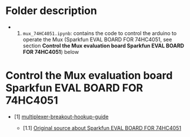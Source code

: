 # Folder description

- 1. `mux_74HC4051.ipynb`: contains the code to control the arduino to operate the Mux (Sparkfun EVAL BOARD FOR 74HC4051, see section **Control the Mux evaluation board Sparkfun EVAL BOARD FOR 74HC4051**) below

# Control the Mux evaluation board Sparkfun EVAL BOARD FOR 74HC4051

- [1] [multiplexer-breakout-hookup-guide](https://learn.sparkfun.com/tutorials/multiplexer-breakout-hookup-guide)

  - [1.1] [Original source about Sparkfun EVAL BOARD FOR 74HC4051](https://github.com/sparkfun/74HC4051_8-Channel_Mux_Breakout)
